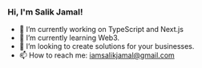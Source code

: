 ### Hi, I'm Salik Jamal!


- 🔭 I’m currently working on TypeScript and Next.js
- 🌱 I’m currently learning Web3.
- 👯 I’m looking to create solutions for your businesses.
- 📫 How to reach me: <iamsalikjamal@gmail.com>
